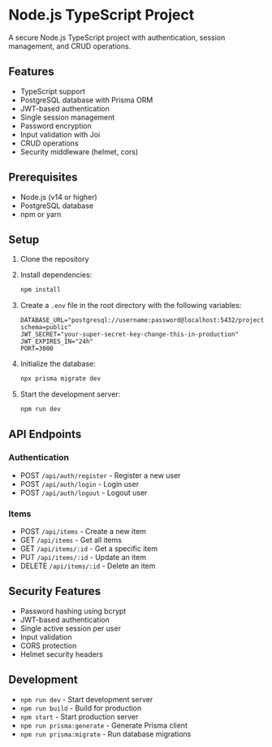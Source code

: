 # Node.js TypeScript Project

A secure Node.js TypeScript project with authentication, session management, and CRUD operations.

## Features

- TypeScript support
- PostgreSQL database with Prisma ORM
- JWT-based authentication
- Single session management
- Password encryption
- Input validation with Joi
- CRUD operations
- Security middleware (helmet, cors)

## Prerequisites

- Node.js (v14 or higher)
- PostgreSQL database
- npm or yarn

## Setup

1. Clone the repository
2. Install dependencies:

   ```bash
   npm install
   ```

3. Create a `.env` file in the root directory with the following variables:

   ```
   DATABASE_URL="postgresql://username:password@localhost:5432/project1_db?schema=public"
   JWT_SECRET="your-super-secret-key-change-this-in-production"
   JWT_EXPIRES_IN="24h"
   PORT=3000
   ```

4. Initialize the database:

   ```bash
   npx prisma migrate dev
   ```

5. Start the development server:
   ```bash
   npm run dev
   ```

## API Endpoints

### Authentication

- POST `/api/auth/register` - Register a new user
- POST `/api/auth/login` - Login user
- POST `/api/auth/logout` - Logout user

### Items

- POST `/api/items` - Create a new item
- GET `/api/items` - Get all items
- GET `/api/items/:id` - Get a specific item
- PUT `/api/items/:id` - Update an item
- DELETE `/api/items/:id` - Delete an item

## Security Features

- Password hashing using bcrypt
- JWT-based authentication
- Single active session per user
- Input validation
- CORS protection
- Helmet security headers

## Development

- `npm run dev` - Start development server
- `npm run build` - Build for production
- `npm start` - Start production server
- `npm run prisma:generate` - Generate Prisma client
- `npm run prisma:migrate` - Run database migrations
